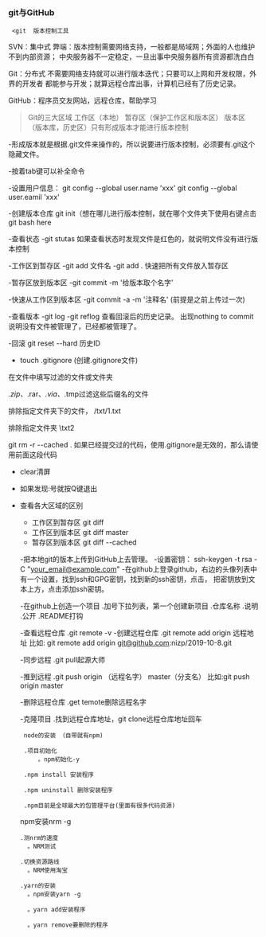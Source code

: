 ###   git与GitHub
     <git  版本控制工具

 SVN：集中式
      弊端：版本控制需要网络支持，一般都是局域网；外面的人也维护不到内部资源；
           中央服务器不一定稳定，一旦出事中央服务器所有资源都洗白白

 Git：分布式
       不需要网络支持就可以进行版本迭代；只要可以上网和开发权限，外界的开发者
       都能参与开发；就算远程仓库出事，计算机已经有了历史记录。

 GitHub：程序员交友网站，远程仓库，帮助学习

 > Git的三大区域
   工作区（本地）
   暂存区（保护工作区和版本区）
   版本区（版本库，历史区）只有形成版本才能进行版本控制 

  -形成版本就是根据.git文件来操作的，所以说要进行版本控制，必须要有.git这个隐藏文件。

  -按着tab键可以补全命令

  -设置用户信息：
            git config --global user.name 'xxx'
            git config --global user.eamil 'xxx'
            


  -创建版本仓库
     git  init（想在哪儿进行版本控制，就在哪个文件夹下使用右键点击git bash here


  -查看状态
     -git stutas
     如果查看状态时发现文件是红色的，就说明文件没有进行版本控制

 -工作区到暂存区
      -git add 文件名
      -git add .   快速把所有文件放入暂存区

 -暂存区放到版本区
      -git commit -m  '给版本取个名字'

-快速从工作区到版本区
   -git  commit -a -m '注释名' (前提是之前上传过一次)     

 -查看版本
     -git log
     -git reflog   查看回滚后的历史记录。
     出现nothing to commit 说明没有文件被管理了，已经都被管理了。                                    


-回滚
    git  reset  --hard 历史ID 



- touch .gitignore (创建.gitignore文件)

在文件中填写过滤的文件或文件夹

*.zip、*.rar、*.via、*.tmp过滤这些后缀名的文件

排除指定文件夹下的文件， /txt/1.txt

排除指定文件夹  \txt2

git rm -r --cached .  如果已经提交过的代码，使用.gitignore是无效的，那么请使用前面这段代码


- clear清屏

- 如果发现:号就按Q键退出

- 查看各大区域的区别
    - 工作区到暂存区  git diff
    - 工作区到版本区  git diff master
    - 暂存区到版本区  git diff --cached



  -把本地git的版本上传到GitHub上去管理。
     -设置密钥： ssh-keygen -t rsa -C "your_email@example.com"
     -在github上登录github，右边的头像列表中有一个设置，找到ssh和GPG密钥，找到新的ssh密钥，点击，
        把密钥放到文本上方，点击添加ssh密钥。

   -在github上创造一个项目
     .加号下拉列表，第一个创建新项目
     .仓库名称
     .说明
     .公开
     .README打钩

  -查看远程仓库
       .git remote -v
  -创建远程仓库
     .git remote add origin  远程地址
         比如: git remote add origin git@github.com:nizp/2019-10-8.git 

  -同步远程
     .git pull起源大师

  -推到远程
      .git push origin （远程名字） master（分支名）
              比如:git push origin master

  -删除远程仓库
      .get temote删除远程名字

  -克隆项目
       .找到远程仓库地址，git clone远程仓库地址回车




       node的安装 （自带就有npm)

       .项目初始化
           。npm初始化-y

       .npm install 安装程序

       .npm uninstall 删除安装程序

       .npm目前是全球最大的包管理平台(里面有很多代码资源)

    npm安装nrm -g

      .测nrm的速度
        。NRM测试

      .切换资源路线
        。NRM使用淘宝

      .yarn的安装
        。npm安装yarn -g

        。yarn add安装程序

        。yarn remove要删除的程序                                   



